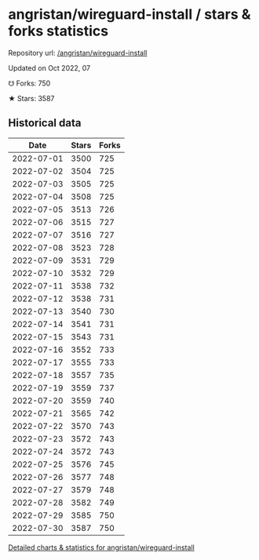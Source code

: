 # angristan/wireguard-install / stars & forks statistics

Repository url: [/angristan/wireguard-install](https://github.com/angristan/wireguard-install)

Updated on Oct 2022, 07

☋ Forks: 750

★ Stars: 3587

## Historical data
| Date | Stars | Forks |
|------|-------|-------|
| 2022-07-01 | 3500 | 725 | 
| 2022-07-02 | 3504 | 725 | 
| 2022-07-03 | 3505 | 725 | 
| 2022-07-04 | 3508 | 725 | 
| 2022-07-05 | 3513 | 726 | 
| 2022-07-06 | 3515 | 727 | 
| 2022-07-07 | 3516 | 727 | 
| 2022-07-08 | 3523 | 728 | 
| 2022-07-09 | 3531 | 729 | 
| 2022-07-10 | 3532 | 729 | 
| 2022-07-11 | 3538 | 732 | 
| 2022-07-12 | 3538 | 731 | 
| 2022-07-13 | 3540 | 730 | 
| 2022-07-14 | 3541 | 731 | 
| 2022-07-15 | 3543 | 731 | 
| 2022-07-16 | 3552 | 733 | 
| 2022-07-17 | 3555 | 733 | 
| 2022-07-18 | 3557 | 735 | 
| 2022-07-19 | 3559 | 737 | 
| 2022-07-20 | 3559 | 740 | 
| 2022-07-21 | 3565 | 742 | 
| 2022-07-22 | 3570 | 743 | 
| 2022-07-23 | 3572 | 743 | 
| 2022-07-24 | 3572 | 743 | 
| 2022-07-25 | 3576 | 745 | 
| 2022-07-26 | 3577 | 748 | 
| 2022-07-27 | 3579 | 748 | 
| 2022-07-28 | 3582 | 749 | 
| 2022-07-29 | 3585 | 750 | 
| 2022-07-30 | 3587 | 750 | 


[Detailed charts & statistics for angristan/wireguard-install](https://reviewgithub.com/rep/angristan/wireguard-install)
